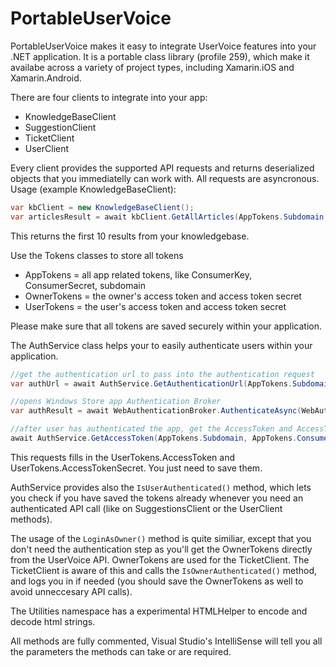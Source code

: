 # PortableUserVoice

PortableUserVoice makes it easy to integrate UserVoice features into your .NET application. It is a portable class library (profile 259), which make it availabe across a variety of project types, including Xamarin.iOS and Xamarin.Android.

There are four clients to integrate into your app:
- KnowledgeBaseClient
- SuggestionClient
- TicketClient
- UserClient

Every client provides the supported API requests and returns deserialized objects that you immediatelly can work with. All requests are asyncronous. Usage (example KnowledgeBaseClient):

```csharp
var kbClient = new KnowledgeBaseClient();
var articlesResult = await kbClient.GetAllArticles(AppTokens.Subdomain, AppTokens.ConsumerKey, AppTokens.ConsumerSecret);
```

This returns the first 10 results from your knowledgebase.

Use the Tokens classes to store all tokens
- AppTokens = all app related tokens, like ConsumerKey, ConsumerSecret, subdomain
- OwnerTokens = the owner's access token and access token secret
- UserTokens = the user's access token and access token secret

Please make sure that all tokens are saved securely within your application.

The AuthService class helps your to easily authenticate users within your application. 
```csharp
//get the authentication url to pass into the authentication request
var authUrl = await AuthService.GetAuthenticationUrl(AppTokens.Subdomain, AppTokens.ConsumerKey, AppTokens.ConsumerSecret, AppTokens.CallbackUrl);

//opens Windows Store app Authentication Broker
var authResult = await WebAuthenticationBroker.AuthenticateAsync(WebAuthenticationOptions.None, new Uri(authUrl), new Uri(AppTokens.CallbackUrl));

//after user has authenticated the app, get the AccessToken and AccessTokenSecret
await AuthService.GetAccessToken(AppTokens.Subdomain, AppTokens.ConsumerKey, AppTokens.ConsumerSecret, authUrl, authResult.ResponseData);
```

This requests fills in the UserTokens.AccessToken and UserTokens.AccessTokenSecret. You just need to save them.

AuthService provides also the ``` IsUserAuthenticated() ``` method, which lets you check if you have saved the tokens already whenever you need an authenticated API call (like on SuggestionsClient or the UserClient methods).

The usage of the ``` LoginAsOwner() ``` method is quite similiar, except that you don't need the authentication step as you'll get the OwnerTokens directly from the UserVoice API. OwnerTokens are used for the TicketClient. The TicketClient is aware of this and calls the ``` IsOwnerAuthenticated() ``` method, and logs you in if needed (you should save the OwnerTokens as well to avoid unneccesary API calls).

The Utilities namespace has a experimental HTMLHelper to encode and decode html strings. 

All methods are fully commented, Visual Studio's IntelliSense will tell you all the parameters the methods can take or are required.
